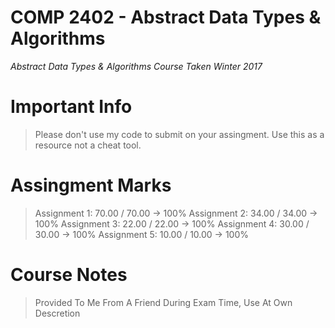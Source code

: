 # COMP 2402 - Abstract Data Types & Algorithms 

*Abstract Data Types & Algorithms*
*Course Taken Winter 2017*

# Important Info 

>Please don't use my code to submit on your assingment. Use this as a resource not a cheat tool.   

# Assingment Marks  

>Assignment 1: 70.00 / 70.00 -> 100%
>Assignment 2: 34.00 / 34.00 -> 100%
>Assignment 3: 22.00 / 22.00 -> 100%
>Assignment 4: 30.00 / 30.00 -> 100%
>Assignment 5: 10.00 / 10.00 -> 100%

# Course Notes  
>Provided To Me From A Friend During Exam Time, Use At Own Descretion  
